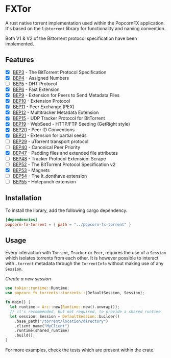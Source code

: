 # FXTor

A rust native torrent implementation used within the PopcornFX application.
It's based on the `libtorrent` library for functionality and naming convention.

Both V1 & V2 of the Bittorrent protocol specification have been implemented.

## Features

- [x] [BEP3](https://www.bittorrent.org/beps/bep_0003.html) - The BitTorrent Protocol Specification
- [x] [BEP4](https://www.bittorrent.org/beps/bep_0004.html) - Assigned Numbers
- [ ] [BEP5](https://www.bittorrent.org/beps/bep_0005.html) - DHT Protocol
- [x] [BEP6](https://www.bittorrent.org/beps/bep_0006.html) - Fast Extension
- [x] [BEP9](https://www.bittorrent.org/beps/bep_0009.html) - Extension for Peers to Send Metadata Files
- [x] [BEP10](https://www.bittorrent.org/beps/bep_0010.html) - Extension Protocol
- [x] [BEP11](https://www.bittorrent.org/beps/bep_0011.html) - Peer Exchange (PEX)
- [x] [BEP12](https://www.bittorrent.org/beps/bep_0012.html) - Multitracker Metadata Extension
- [x] [BEP15](https://www.bittorrent.org/beps/bep_0015.html) - UDP Tracker Protocol for BitTorrent
- [x] [BEP19](https://www.bittorrent.org/beps/bep_0019.html) - WebSeed - HTTP/FTP Seeding (GetRight style)
- [x] [BEP20](https://www.bittorrent.org/beps/bep_0020.html) - Peer ID Conventions
- [x] [BEP21](https://www.bittorrent.org/beps/bep_0021.html) - Extension for partial seeds
- [ ] [BEP29](https://www.bittorrent.org/beps/bep_0029.html) - uTorrent transport protocol
- [ ] [BEP40](https://www.bittorrent.org/beps/bep_0040.html) - Canonical Peer Priority
- [x] [BEP47](https://www.bittorrent.org/beps/bep_0047.html) - Padding files and extended file attributes
- [ ] [BEP48](https://www.bittorrent.org/beps/bep_0048.html) - Tracker Protocol Extension: Scrape
- [ ] [BEP52](https://www.bittorrent.org/beps/bep_0052.html) - The BitTorrent Protocol Specification v2
- [x] [BEP53](https://www.bittorrent.org/beps/bep_0053.html) - Magnets
- [ ] [BEP54](https://www.bittorrent.org/beps/bep_0054.html) - The lt_donthave extension
- [ ] [BEP55](https://www.bittorrent.org/beps/bep_0055.html) - Holepunch extension

## Installation

To install the library, add the following cargo dependency.

```toml
[dependencies]
popcorn-fx-torrent = { path = "../popcorn-fx-torrent" }
```

## Usage

Every interaction with `Torrent`, `Tracker` or `Peer`, requires the use of a `Session` which isolates torrents from each other.
It is however possible to interact with `.torrent` metadata through the `TorrentInfo` without making use of any `Session`.

_Create a new session_
```rust
use tokio::runtime::Runtime;
use popcorn_fx_torrents::torrents::{DefaultSession, Session};

fn main() {
  let runtime = Arc::new(Runtime::new().unwrap());
  // it's recommended, but not required, to provide a shared runtime
  let session: Session = DefaultSession::builder()
    .base_path("/torrent/location/directory")
    .client_name("MyClient")
    .runtime(shared_runtime)
    .build();
}
```

For more examples, check the tests which are present within the crate.